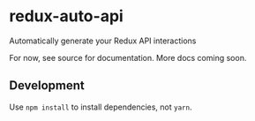 redux-auto-api
==============
Automatically generate your Redux API interactions

For now, see source for documentation.  More docs coming soon.


Development
-----------
Use `npm install` to install dependencies, not `yarn`.
